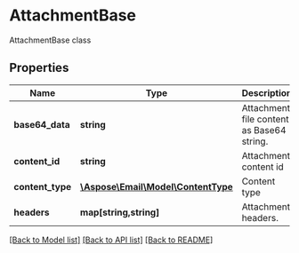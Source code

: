 # AttachmentBase

AttachmentBase class

## Properties
Name | Type | Description | Notes
---- | ---- | ----------- | -----
**base64_data** | **string** | Attachment file content as Base64 string. | [optional] 
**content_id** | **string** | Attachment content id | [optional] 
**content_type** | [**\Aspose\Email\Model\ContentType**](ContentType.md) | Content type | [optional] 
**headers** | **map[string,string]** | Attachment headers. | [optional] 




[[Back to Model list]](README.md#documentation-for-models) [[Back to API list]](README.md#documentation-for-api-endpoints) [[Back to README]](README.md)

